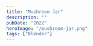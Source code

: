 ```yaml
---
title: "Mushroom Jar"
description: ""
pubDate: "2022"
heroImage: "/mushroom-jar.png"
tags: ["Blender"]
---
```


